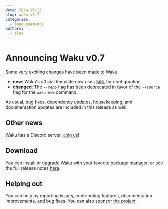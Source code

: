 ```yaml
---
date: 2024-10-12
slug: waku-v0.7
categories:
  - announcements
authors:
  - alex
---
```


# Announcing Waku v0.7

Some very exciting changes have been made to Waku.

- **new**: Waku's official template now uses [`YAML`](../../configuration/introduction.md) for configuration.
- **changed**: The `--repo` flag has been deprecated in favor of the `--source` flag
  for the `waku new` command.

As usual, bug fixes, dependency updates, housekeeping, and documentation updates
are included in this release as well.

## Other news

Waku has a Discord server. [Join us!](https://discord.gg/NcRFkVTcaw)

## Download

You can [install](../../install.md) or upgrade Waku with your favorite package manager,
or see the full release notes [here](https://github.com/caffeine-addictt/waku/releases/tag/v0.7.0).

## Helping out

You can help by reporting issues, contributing features, documentation improvements,
and bug fixes. You can also [sponsor the project][sponsor].

[sponsor]: https://github.com/sponsors/caffeine-addictt

